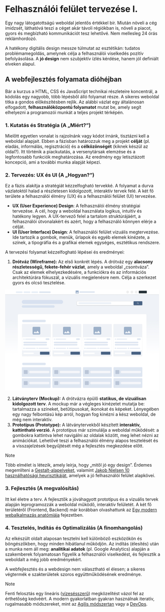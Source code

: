 # Felhasználói felület tervezése I.

Egy nagy látogatottságú weboldal jelentős értékkel bír. Miután növeli a cég imidzsét, láthatóvá teszi a céget akár távoli régiókban is, növeli a piacot, gyors és megbízható kommunikációt tesz lehetővé. Nem mellesleg 24 órás reklámhordozó.

A hatékony digitális design messze túlmutat az esztétikán: tudatos problémamegoldás, amelynek célja a felhasználói viselkedés pozitív befolyásolása. A **jó design** nem szubjektív ízlés kérdése, hanem jól definiált elveken alapul.

## A webfejlesztés folyamata dióhéjban

Bár a kurzus a HTML, CSS és JavaScript technikai részleteire koncentrál, a kódolás egy nagyobb, több lépésből álló folyamat része. A sikeres weboldal titka a gondos előkészítésben rejlik. Az alábbi vázlat egy általánosan elfogadott, **felhasználóközpontú folyamatot** mutat be, amely segít elhelyezni a programozói munkát a teljes projekt térképén.

### 1. Kutatás és Stratégia (A „Miért?”)

Mielőtt egyetlen vonalat is rajzolnánk vagy kódot írnánk, tisztázni kell a weboldal alapjait. Ebben a fázisban határozzuk meg a projekt **célját** (pl. eladás, informálás, regisztráció) és a **célközönségét** (kiknek készül az oldal?). Itt történik a piackutatás, a versenytársak elemzése és a legfontosabb funkciók meghatározása. Az eredmény egy letisztázott koncepció, ami a további munka alapját képezi.

### 2. Tervezés: UX és UI (A „Hogyan?”)

Ez a fázis alakítja a stratégiát kézzelfogható tervekké. A folyamat a durva vázlatoktól halad a részletesen kidolgozott, interaktív tervek felé. A két fő területe a felhasználói élmény (UX) és a felhasználói felület (UI) tervezése.

* **UX (User Experience) Design**: A felhasználói élmény stratégiai tervezése. A cél, hogy a weboldal használata logikus, intuitív és hatékony legyen. A UX-tervező felel a tartalom struktúrájáért, a felhasználói útvonalakért és azért, hogy a felhasználó könnyen elérje a célját.
* **UI (User Interface) Design**: A felhasználói felület vizuális megtervezése. Ide tartozik a gombok, menük, űrlapok és egyéb elemek kinézete, a színek, a tipográfia és a grafikai elemek egységes, esztétikus rendszere.

A tervezési folyamat kézzelfogható lépései és eredményei:

1.  **Drótváz (Wireframe):** Az első konkrét lépés. A drótváz egy **alacsony részletességű, fekete-fehér vázlat**, amely a weboldal „csontváza”. Csak az elemek elhelyezkedésére, a funkciókra és az információs architektúrára fókuszál, a vizuális megjelenésre nem. Célja a szerkezet gyors és olcsó tesztelése.

![Low-fidelity-web](./Low-fidelity-web.png)

2.  **Látványterv (Mockup):** A drótvázra épülő **statikus, de vizuálisan kidolgozott terv**. A mockup már a végleges kinézetet mutatja be: tartalmazza a színeket, betűtípusokat, ikonokat és képeket. Lényegében egy nagy felbontású kép arról, hogyan fog kinézni a kész weboldal, de még nem interaktív.
3.  **Prototípus (Prototype):** A látványtervekből készített **interaktív, kattintható verzió**. A prototípus már szimulálja a weboldal működését: a gombokra kattintva lehet navigálni az oldalak között, meg lehet nézni az animációkat. Lehetővé teszi a felhasználói élmény alapos tesztelését és a visszajelzések begyűjtését még a fejlesztés megkezdése előtt.

> [!NOTE]
> Több elmélet is létezik, amely leírja, hogy „mitől jó egy design”. Érdemes megemlíteni a [Gestalt-alapelveket](https://uxdesignblog.hu/articles/gestalt), valamint [Jakob Nielsen 10 használhatósági heurisztikáját](https://innovationdesign.hu/ux/10-usability-heurisztika-nielsen/), amelyek a jó felhasználói felület alapkövei.

### 3. Fejlesztés (A megvalósítás)

Itt kel életre a terv. A fejlesztők a jóváhagyott prototípus és a vizuális tervek alapján leprogramozzák a weboldal működő, interaktív felületét. A két fő területéről (Frontend, Backend) már korábban olvashattunk az [Egy modern webalkalmazás anatómiája](../week01/01-fullstack.md) fejezetben.

### 4. Tesztelés, Indítás és Optimalizálás (A finomhangolás)

Az elkészült oldalt alaposan tesztelni kell különböző eszközökön és böngészőkben, hogy minden hibátlanul működjön. Az indítás (élesítés) után a munka nem áll meg: **analitikai adatok** (pl. Google Analytics) alapján a szakemberek folyamatosan figyelik a felhasználói viselkedést, és fejlesztik a weboldalt a még jobb eredményekért.

A webfejlesztés és a webdesign nem választható el élesen; a sikeres végtermék e szakterületek szoros együttműködésének eredménye.

> [!NOTE]
> Fenti felosztás egy lineáris ([vízesésszerű](https://www.geeksforgeeks.org/software-engineering/waterfall-model/)) megközelítést vázol fel az érthetőség kedvéért. A modern gyakorlatban gyakran használnak iteratív, rugalmasabb módszereket, mint az [Agilis módszertan](https://www.geeksforgeeks.org/software-testing/what-is-agile-methodology/) vagy a [DevOps](https://www.geeksforgeeks.org/devops/introduction-to-devops/).